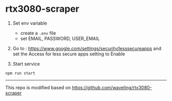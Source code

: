 # rtx3080-scraper

1. Set env variable
    * create a `.env` file
    * set EMAIL, PASSWORD, USER_EMAIL

2. Go to : https://www.google.com/settings/security/lesssecureapps  and set the Access for less secure apps setting to Enable 

3. Start service

```
npm run start
```

---

This repo is modified based on https://github.com/waveling/rtx3080-scraper

